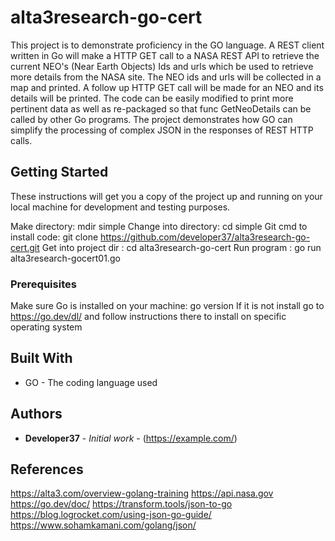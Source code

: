 # alta3research-go-cert

This project is to demonstrate proficiency in the GO language. A REST client written in Go will make a HTTP GET call to a NASA REST API to retrieve the current NEO's (Near Earth Objects) Ids and urls which be used to retrieve more details from the NASA site. The NEO ids and urls will be collected in a map and printed. A follow up HTTP GET call will be made for an NEO and its details will be printed. The code can be easily modified to print more pertinent data as well as re-packaged so that func GetNeoDetails can be called by other Go programs.
The project demonstrates how GO can simplify the processing of complex JSON in the responses of REST HTTP calls.   

## Getting Started

These instructions will get you a copy of the project up and running on your local machine
for development and testing purposes. 

Make          directory: mdir simple
Change into   directory: cd simple
Git cmd to install code: git clone https://github.com/developer37/alta3research-go-cert.git
Get into project dir   : cd alta3research-go-cert
Run program            : go run alta3research-gocert01.go



### Prerequisites

Make sure Go is installed on your machine: go version
If it is not install go to https://go.dev/dl/ and follow instructions there to install on specific operating system

## Built With

* GO - The coding language used

## Authors

* **Developer37** - *Initial work* - (https://example.com/)

## References
https://alta3.com/overview-golang-training
https://api.nasa.gov
https://go.dev/doc/
https://transform.tools/json-to-go
https://blog.logrocket.com/using-json-go-guide/
https://www.sohamkamani.com/golang/json/

